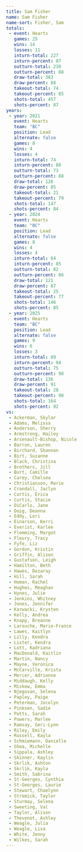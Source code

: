 ```yaml
---
title: Sam Fisher
name: Sam Fisher
name-sort: Fisher, Sam
totals:
 - event: Hearts
   games: 25
   wins: 14
   losses: 11
   inturn-total: 227
   inturn-percent: 87
   outturn-total: 230
   outturn-percent: 88
   draw-total: 383
   draw-percent: 88
   takeout-total: 74
   takeout-percent: 85
   shots-total: 457
   shots-percent: 87
years:
 - year: 2021
   event: Hearts
   team: "BC"
   position: Lead
   alternate: false
   games: 8
   wins: 4
   losses: 4
   inturn-total: 74
   inturn-percent: 80
   outturn-total: 73
   outturn-percent: 88
   draw-total: 126
   draw-percent: 85
   takeout-total: 21
   takeout-percent: 79
   shots-total: 147
   shots-percent: 84
 - year: 2024
   event: Hearts
   team: "BC"
   position: Lead
   alternate: false
   games: 8
   wins: 4
   losses: 4
   inturn-total: 64
   inturn-percent: 85
   outturn-total: 82
   outturn-percent: 86
   draw-total: 121
   draw-percent: 87
   takeout-total: 25
   takeout-percent: 77
   shots-total: 146
   shots-percent: 85
 - year: 2025
   event: Hearts
   team: "BC"
   position: Lead
   alternate: false
   games: 9
   wins: 6
   losses: 3
   inturn-total: 89
   inturn-percent: 94
   outturn-total: 75
   outturn-percent: 90
   draw-total: 136
   draw-percent: 91
   takeout-total: 28
   takeout-percent: 98
   shots-total: 164
   shots-percent: 92
vs:
 - Ackerman, Skylar
 - Adams, Melissa
 - Anderson, Sherry
 - Armstrong, Hailey
 - Arsenault-Bishop, Nicole
 - Barron, Lauren
 - Birchard, Shannon
 - Birt, Suzanne
 - Black, Christina
 - Brothers, Jill
 - Burt, Camille
 - Carey, Chelsea
 - Christianson, Marie
 - Crandall, Jaclyn
 - Curtis, Erica
 - Curtis, Stacie
 - DiCarlo, Jane
 - Doig, Deanna
 - Eddy, Lori
 - Einarson, Kerri
 - Everist, Karlee
 - Flemming, Margot
 - Fleury, Tracy
 - Fyfe, Liz
 - Gordon, Kristin
 - Griffin, Alison
 - Gustafson, Leigh
 - Hamilton, Beth
 - Hawes, Dezaray
 - Hill, Sarah
 - Homan, Rachel
 - Hughes, Meaghan
 - Hynes, Julie
 - Jenkins, Whitney
 - Jones, Jennifer
 - Karwacki, Krysten
 - Kelly, Andrea
 - Knapp, Breanne
 - Larouche, Marie-France
 - Lawes, Kaitlyn
 - Lilly, Kendra
 - Lister, Kendra
 - Lott, Kadriana
 - MacDonald, Kaitlin
 - Martin, Nancy
 - Mayne, Veronica
 - McCarville, Krista
 - Mercer, Adrienne
 - Middaugh, Kelly
 - Miskew, Emma
 - Njegovan, Selena
 - Papley, Paige
 - Peterman, Jocelyn
 - Pinksen, Sadie
 - Potts, Sarah
 - Powers, Marlee
 - Ramsay, Geri-Lynn
 - Riley, Emily
 - Russell, Kayla
 - Schmiemann, Danielle
 - Shea, Michelle
 - Sippala, Ashley
 - Skinner, Kaylin
 - Skrlik, Ashton
 - Skrlik, Kayla
 - Smith, Sabrina
 - St-Georges, Cynthia
 - St-Georges, Laurie
 - Stewart, Chaelynn
 - Stremick, Taylor
 - Sturmay, Selena
 - Sweeting, Val
 - Taylor, Alison
 - Thevenot, Ashley
 - Weagle, Julia
 - Weagle, Lisa
 - White, Jenny
 - Wilkes, Sarah
---
```

